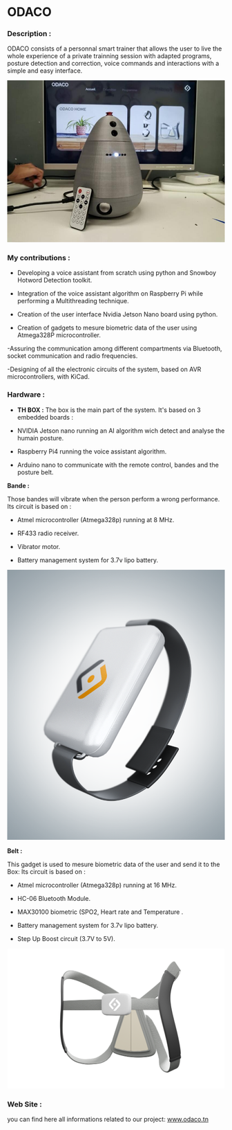# ODACO

### Description : 

ODACO consists of a personnal smart trainer that allows the user to live the whole experience of a private trainning session with adapted programs, posture detection and correction, voice commands and interactions with a simple and easy interface.



![alt text](https://github.com/ALICHOUCHENE/ODACO/blob/main/Product/ODACO.jfif)





### My contributions : 

- Developing a voice assistant from scratch using python and Snowboy Hotword Detection toolkit.
 
- Integration of the voice assistant algorithm on Raspberry Pi while performing a Multithreading technique.
 
- Creation of the user interface Nvidia Jetson Nano board using python.

- Creation of gadgets to mesure biometric data of the user using Atmega328P microcontroller.

-Assuring the communication among different compartments via Bluetooth, socket communication and radio frequencies.

-Designing of all the electronic circuits of the system, based on AVR microcontrollers, with KiCad.

### Hardware : 

- **TH BOX :**
The box is the main part of the system.
It's based on 3 embedded boards :

- NVIDIA Jetson nano running an AI algorithm wich detect and analyse the humain posture.

- Raspberry Pi4 running the voice assistant algorithm.

- Arduino nano to communicate with the remote control, bandes and the posture belt.


**Bande :**

Those bandes will vibrate when the person perform a wrong performance. 
Its circuit is based on : 

- Atmel microcontroller (Atmega328p) running at 8 MHz.

- RF433 radio receiver.

- Vibrator motor.

- Battery management system for 3.7v lipo battery.


![alt text](https://github.com/ALICHOUCHENE/ODACO/blob/main/Product/BAND.png)










**Belt :**

This gadget is used to mesure biometric data of the user and send it to the Box: 
Its circuit is based on : 

- Atmel microcontroller (Atmega328p) running at 16 MHz.

- HC-06 Bluetooth Module.

- MAX30100 biometric (SPO2, Heart rate and Temperature .

- Battery management system for 3.7v lipo battery.

- Step Up Boost circuit (3.7V to 5V).






![alt text](https://github.com/ALICHOUCHENE/ODACO/blob/main/Product/Belt.png)






### Web Site : 
you can find here all informations related to our project: www.odaco.tn
